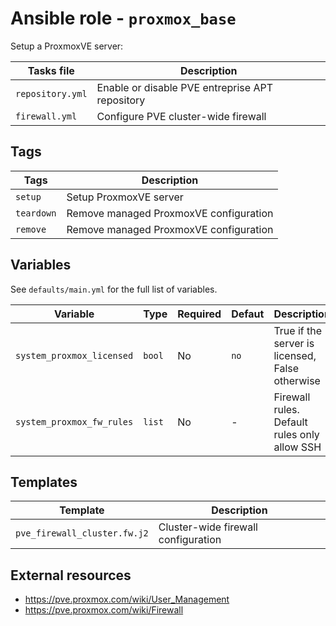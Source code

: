 # Ansible role - `proxmox_base`

Setup a ProxmoxVE server:

| Tasks file       | Description                                     |
|------------------|-------------------------------------------------|
| `repository.yml` | Enable or disable PVE entreprise APT repository |
| `firewall.yml`   | Configure PVE cluster-wide firewall             |

## Tags

| Tags       | Description                            |
|------------|----------------------------------------|
| `setup`    | Setup ProxmoxVE server                 |
| `teardown` | Remove managed ProxmoxVE configuration |
| `remove`   | Remove managed ProxmoxVE configuration |

## Variables

See `defaults/main.yml` for the full list of variables.

| Variable                  | Type   | Required | Defaut | Description                                     |
|---------------------------|--------|----------|--------|-------------------------------------------------|
| `system_proxmox_licensed` | `bool` | No       | `no`   | True if the server is licensed, False otherwise |
| `system_proxmox_fw_rules` | `list` | No       | -      | Firewall rules. Default rules only allow SSH    |

## Templates

| Template                     | Description                         |
|------------------------------|-------------------------------------|
| `pve_firewall_cluster.fw.j2` | Cluster-wide firewall configuration |

## External resources

* https://pve.proxmox.com/wiki/User_Management
* https://pve.proxmox.com/wiki/Firewall
